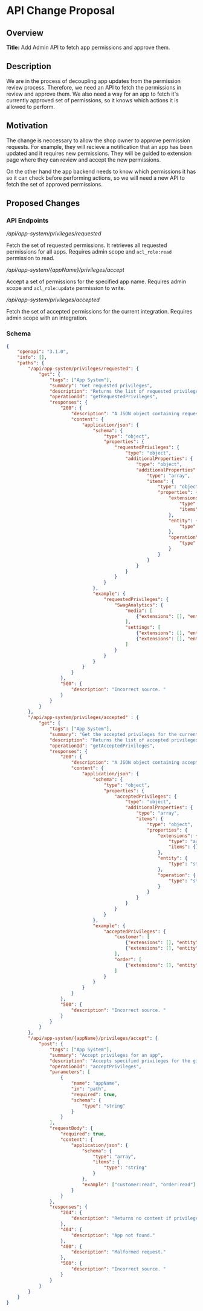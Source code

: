 # API Change Proposal

## Overview

**Title:** Add Admin API to fetch app permissions and approve them.

## Description

We are in the process of decoupling app updates from the permission review process. Therefore, we need an API to fetch the permissions in review and approve them. We also need a way for an app to fetch it's currently approved set of permissions, so it knows which actions it is allowed to perform.

## Motivation

The change is neccessary to allow the shop owner to approve permission requests. For example, they will recieve a notification that an app has been updated and it requires new permissions. They will be guided to extension page where they can review and accept the new permissions.

On the other hand the app backend needs to know which permissions it has so it can check before performing actions, so we will need a new API to fetch the set of approved permissions.

## Proposed Changes

### API Endpoints

*/api/app-system/privileges/requested*

Fetch the set of requested permissions. It retrieves all requested permissions for all apps. Requires admin scope and `acl_role:read` permission to read. 

*/api/app-system/{appName}/privileges/accept* 

Accept a set of permissions for the specified app name. Requires admin scope and `acl_role:update` permission to write.

*/api/app-system/privileges/accepted*

Fetch the set of accepted permissions for the current integration. Requires admin scope with an integration.

### Schema

```json
{
    "openapi": "3.1.0",
    "info": [],
    "paths": {
        "/api/app-system/privileges/requested": {
            "get": {
                "tags": ["App System"],
                "summary": "Get requested privileges",
                "description": "Returns the list of requested privileges for all apps.",
                "operationId": "getRequestedPrivileges",
                "responses": {
                    "200": {
                        "description": "A JSON object containing requested privileges.",
                        "content": {
                            "application/json": {
                                "schema": {
                                    "type": "object",
                                    "properties": {
                                        "requestedPrivileges": {
                                            "type": "object",
                                            "additionalProperties": {
                                                "type": "object",
                                                "additionalProperties": {
                                                    "type": "array",
                                                    "items": {
                                                        "type": "object",
                                                        "properties": {
                                                            "extensions": {
                                                                "type": "array",
                                                                "items": {}
                                                            },
                                                            "entity": {
                                                                "type": "string"
                                                            },
                                                            "operation": {
                                                                "type": "string"
                                                            }
                                                        }
                                                    }
                                                }
                                            }
                                        }
                                    }
                                },
                                "example": {
                                    "requestedPrivileges": {
                                        "SwagAnalytics": {
                                            "media": [
                                                {"extensions": [], "entity": "media", "operation": "read"}
                                            ],
                                            "settings": [
                                                {"extensions": [], "entity": "state_machine", "operation": "read"},
                                                {"extensions": [], "entity": "state_machine_state", "operation": "read"}
                                            ]
                                        }
                                    }
                                }
                            }
                        }
                    },
                    "500": {
                        "description": "Incorrect source. "
                    }
                }
            }
        },
        "/api/app-system/privileges/accepted" : {
            "get": {
                "tags": ["App System"],
                "summary": "Get the accepted privileges for the current app integration",
                "description": "Returns the list of accepted privileges for the current app integration.",
                "operationId": "getAcceptedPrivileges",
                "responses": {
                    "200": {
                        "description": "A JSON object containing accepted privileges.",
                        "content": {
                            "application/json": {
                                "schema": {
                                    "type": "object",
                                    "properties": {
                                        "acceptedPrivileges": {
                                            "type": "object",
                                            "additionalProperties": {
                                                "type": "array",
                                                "items": {
                                                    "type": "object",
                                                    "properties": {
                                                        "extensions": {
                                                            "type": "array",
                                                            "items": {}
                                                        },
                                                        "entity": {
                                                            "type": "string"
                                                        },
                                                        "operation": {
                                                            "type": "string"
                                                        }
                                                    }
                                                }
                                            }
                                        }
                                    }
                                },
                                "example": {
                                    "acceptedPrivileges": {
                                        "customer": [
                                            {"extensions": [], "entity": "customer", "operation": "read"},
                                            {"extensions": [], "entity": "customer_group", "operation": "read"}
                                        ],
                                        "order": [
                                            {"extensions": [], "entity": "order", "operation": "read"}
                                        ]
                                    }
                                }
                            }
                        }
                    },
                    "500": {
                        "description": "Incorrect source. "
                    }
                }
            }
        },
        "/api/app-system/{appName}/privileges/accept": {
            "post": {
                "tags": ["App System"],
                "summary": "Accept privileges for an app",
                "description": "Accepts specified privileges for the given app.",
                "operationId": "acceptPrivileges",
                "parameters": [
                    {
                        "name": "appName",
                        "in": "path",
                        "required": true,
                        "schema": {
                            "type": "string"
                        }
                    }
                ],
                "requestBody": {
                    "required": true,
                    "content": {
                        "application/json": {
                            "schema": {
                                "type": "array",
                                "items": {
                                    "type": "string"
                                }
                            },
                            "example": ["customer:read", "order:read"]
                        }
                    }
                },
                "responses": {
                    "204": {
                        "description": "Returns no content if privileges were accepted successfully."
                    },
                    "404": {
                        "description": "App not found."
                    },
                    "400": {
                        "description": "Malformed request."
                    },
                    "500": {
                        "description": "Incorrect source. "
                    }
                }
            }
        }
    }
}
```
